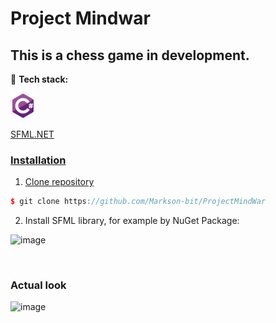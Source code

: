 
# Project Mindwar
  ## This is a chess game in development.<br>
  
  🌱 **Tech stack:**
   <p align="left"> <a href="https://www.w3schools.com/cs/" target="_blank" rel="noreferrer"> <img src="https://raw.githubusercontent.com/devicons/devicon/master/icons/csharp/csharp-original.svg" alt="csharp"            width="40" height="40"/> </p>
   <p align="left"> <a href="https://www.sfml-dev.org/download/sfml.net/" target="_blank" rel="noreferrer"> SFML.NET </p>
  


### Installation
1. Clone repository
  ```c++
  $ git clone https://github.com/Markson-bit/ProjectMindWar
  ```
2. Install SFML library, for example by NuGet Package: <br>

  ![image](https://github.com/Markson-bit/ProjectMindWar/assets/88060437/b129e0f8-bcd7-4f0f-b817-9defa649fa92) 
     
<br>
     
### Actual look
     
![image](https://github.com/Markson-bit/ProjectMindWar/assets/88060437/64a3d8f5-4cd1-4fa7-8cbe-6e01b3e01ec6)





  
  



